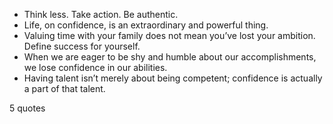  - Think less. Take action. Be authentic.
 - Life, on confidence, is an extraordinary and powerful thing.
 - Valuing time with your family does not mean you’ve lost your ambition. Define success for yourself.
 - When we are eager to be shy and humble about our accomplishments, we lose confidence in our abilities.
 - Having talent isn’t merely about being competent; confidence is actually a part of that talent.

5 quotes